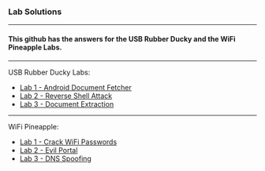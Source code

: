 ###  Lab Solutions 
-----------------

#### This github has the answers for the USB Rubber Ducky and the WiFi Pineapple Labs. 
---------------
USB Rubber Ducky Labs:
- [Lab 1 - Android Document Fetcher ](lab1_usb_rubber_ducky.md)
- [Lab 2 - Reverse Shell Attack](lab2_usb_rubber_ducky.md) 
- [Lab 3 - Document Extraction](lab3_usb_rubber_ducky.md) 
---------------
WiFi Pineapple:
- [Lab 1 - Crack WiFi Passwords](lab1_wifi_pineapple.md)
- [Lab 2 - Evil Portal](lab2_wifi_pineapple.md)
- [Lab 3 - DNS Spoofing](lab3_wifi_pineapple.md)
